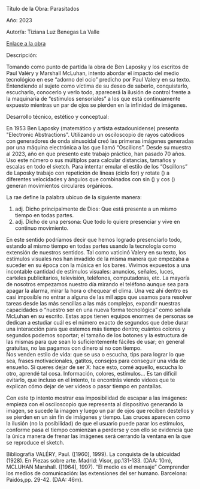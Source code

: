 Título de la Obra: Parasitados

Año: 2023

Autor/a: Tiziana Luz Benegas La Valle

[Enlace a la obra](https://editor.p5js.org/Tizi_ana/sketches/owCrsI8Ua)

Descripción: 

Tomando como punto de partida la obra de Ben Laposky y los escritos de Paul Valéry  y  Marshall McLuhan, intento  abordar el impacto del medio tecnológico en ese “adorno del ocio” predicho por Paul Valery en su texto.
Entendiendo al sujeto como víctima de su deseo de saberlo, conquistarlo, escucharlo, conocerlo y verlo todo, aparecerá la ilusión de control frente a la maquinaria de  “estímulos sensoriales” a los que está continuamente expuesto mientras un par de ojos se pierden en la infinidad de imágenes.

Desarrollo técnico, estético y conceptual: 

En 1953 Ben Laposky (matemático y artista estadounidense) presenta "Electronic Abstractions". Utilizando un osciloscopio de rayos catódicos con generadores de onda sinusoidal creó las primeras imágenes generadas por una máquina electrónica a las que llamó “Oscillons”.
Desde  su muestra al 2023, año en que presento este trabajo práctico, han pasado 70 años. Uso este número o sus múltiplos para calcular distancias, tamaños y escalas en todo el sketch. Para intentar emular el estilo de los “Oscillons” de Laposky trabajo con repetición de líneas (ciclo for) y rotate () a diferentes velocidades y ángulos que combinados con sin () y cos () generan movimientos circulares orgánicos.

La rae define la palabra ubicuo de la siguiente manera: 
1. adj. Dicho principalmente de Dios: Que está presente a un mismo tiempo en todas partes.
2. adj. Dicho de una persona: Que todo lo quiere presenciar y vive en continuo movimiento.

En este sentido podríamos decir que hemos logrado presenciarlo todo, estando al mismo tiempo en todas partes usando la tecnología como extensión de nuestros sentidos.
Tal como vaticinó Valery en su texto, los estímulos visuales nos han invadido de la misma manera que empezaba a suceder en su época con la música en los bares. Vivimos expuestos a una incontable cantidad de estímulos visuales: anuncios, señales, luces, carteles publicitarios, televisión, teléfonos, computadoras, etc. 
La mayoría de nosotros empezamos nuestro día mirando el teléfono aunque sea para apagar la alarma, mirar la hora o chequear el clima. Una vez ahí dentro es casi imposible no entrar a alguna de las mil apps que usamos para resolver tareas desde las más sencillas a las más complejas,  expandir nuestras capacidades o “nuestro ser en una nueva forma tecnológica” como señala McLuhan en su escrito. Estas  apps tienen  equipos enormes de personas se dedican a estudiar cuál es el número exacto de segundos que debe durar una interacción para que estemos más tiempo dentro; cuántos colores y segundos podemos soportar; el tamaño de los botones y la estructura de las mismas para que sean lo suficientemente fáciles de usar; en general gratuitas, no las pagamos con dinero si no con tiempo.  
Nos venden estilo de vida: que se usa o escucha, tips para lograr lo que sea, frases motivacionales, gatitos, consejos para conseguir una vida de ensueño. Si queres dejar de ser X: hace esto, comé aquello, escucha lo otro, aprendé tal cosa. Información, colores, estímulos… Es tan difícil evitarlo, que incluso en el intento, te encontrás viendo videos que te explican cómo dejar de ver videos o pasar tiempo en pantallas.

Con este tp intento mostrar esa imposibilidad de escapar a las imágenes: empieza con el osciloscopio que representa al dispositivo generando la imagen, se sucede la imagen y luego un par de ojos que reciben destellos y se pierden en un sin fin de imágenes y tiempo. Las cruces aparecen como la ilusión (no la posibilidad) de que el usuario puede parar los estímulos, conforme pasa el tiempo comienzan a perderse y con ello se evidencia que la única manera de frenar las imágenes será cerrando la ventana en la que se reproduce el sketch.




Bibliografía
VALÉRY, Paul. ([1960], 1999). La conquista de la ubicuidad (1928). En Piezas sobre arte. Madrid: Visor, pp.131-133. (DAA: 10m), 
 MCLUHAN Marshall. ([1964], 1997). “El medio es el mensaje” Comprender los medios de comunicación: las extensiones del ser humano. Barcelona: Paidós,pp. 29-42. (DAA: 46m). 


